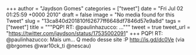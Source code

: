
+++
author = "Jaydson Gomes"
categories = ["tweet"]
date = "Fri Jul 02 01:25:59 +0000 2010"
draft = false
image = "No media found for this Tweet"
slug = "13ca840d201810f62677ff6648df7846d57e9a8d"
tags = ["tweet"]
title = """PQP! RT: @paulinhazucco: ..."""
tweet = true
tweet_url = "https://twitter.com/jaydson/status/17535002091"
+++
PQP! RT: @paulinhazucco: Mais um... Q medo desse site :P http://is.gd/dc0Ve (via @brgomes @war10ck_ti @nescau)

